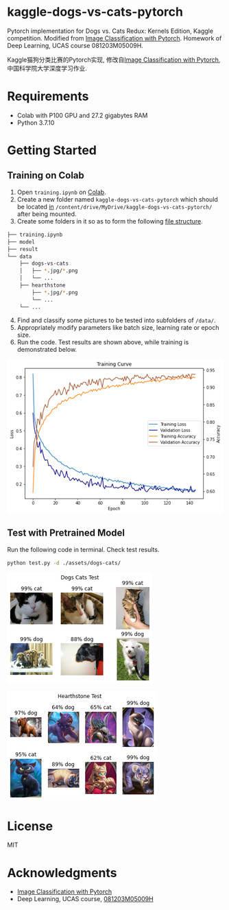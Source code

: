 # kaggle-dogs-vs-cats-pytorch

Pytorch implementation for Dogs vs. Cats Redux: Kernels Edition, Kaggle competition. Modified from [Image Classification with Pytorch](https://www.kaggle.com/reukki/pytorch-cnn-tutorial-with-cats-and-dogs/). Homework of Deep Learning, UCAS course 081203M05009H.

Kaggle猫狗分类比赛的Pytorch实现, 修改自[Image Classification with Pytorch](https://www.kaggle.com/reukki/pytorch-cnn-tutorial-with-cats-and-dogs/), 中国科学院大学深度学习作业.

# Requirements

- Colab with P100 GPU and 27.2 gigabytes RAM 
- Python  3.7.10

# Getting Started

## Training on Colab

1. Open `training.ipynb` on [Colab](https://colab.research.google.com/).
2. Create a new folder named `kaggle-dogs-vs-cats-pytorch` which should be located [in](https://english.stackexchange.com/a/43094) `/content/drive/MyDrive/kaggle-dogs-vs-cats-pytorch/` after being mounted.
3. Create some folders in it so as to form the following [file structure](https://stackoverflow.com/a/47795759/12224183).


```bash
├── training.ipynb
├── model
├── result
└── data
    ├── dogs-vs-cats
    │   ├── *.jpg/*.png
    │   └── ...
    ├── hearthstone
        ├── *.jpg/*.png
        └── ...
    └── ...
```

4. Find and classify some pictures to be tested into subfolders of `/data/`.
5. Appropriately modify parameters like batch size, learning rate or epoch size.
6. Run the code. Test results are shown above, while training is demonstrated below.

![traning curve](assets/traning_curve.png)

## Test with Pretrained Model

Run the following code in terminal. Check test results.

``` bash
python test.py -d ./assets/dogs-cats/
```

![dogs cats test](assets/dogs_cats_test.png)

![hearthstone test](assets/hearthstone_test.png)

# License

MIT

# Acknowledgments

- [Image Classification with Pytorch](https://www.kaggle.com/reukki/pytorch-cnn-tutorial-with-cats-and-dogs/)
- Deep Learning, UCAS course, [081203M05009H](http://jwxk.ucas.ac.cn/course/courseplan/185556)